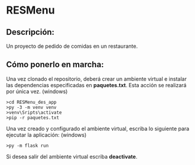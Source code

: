 # RESMenu
## Descripción:
Un proyecto de pedido de comidas en un restaurante.
## Cómo ponerlo en marcha:
Una vez clonado el repositorio, deberá crear un ambiente
virtual e instalar las dependencias 
especificadas en **paquetes.txt**. 
Esta acción se realizará por única vez.
(windows)
``` 
>cd RESMenu_des_app
>py -3 -m venv venv
>venv\Sripts\activate
>pip -r paquetes.txt
```
Una vez creado y configurado el ambiente virtual,
escriba lo siguiente para ejecutar la aplicación:
(windows)
```
>py -m flask run
```
Si desea salir del ambiente virtual escriba **deactivate**.
